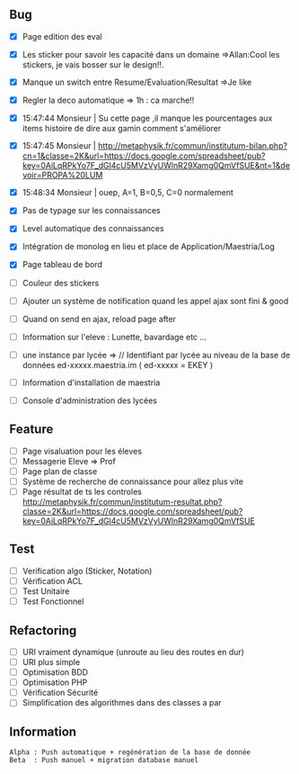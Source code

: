 Bug
---
- [x] 	Page edition des eval
- [x]	Les sticker pour savoir les capacité dans un domaine =>Allan:Cool les stickers, je vais bosser sur le design!!.
- [x]	Manque un switch entre Resume/Evaluation/Resultat =>Je like
- [x]	Regler la deco automatique => 1h : ca marche!!
- [x]   15:47:44  Monsieur | Su cette page ,il manque les pourcentages aux items histoire de dire aux gamin comment s'améliorer
- [x]   15:47:45  Monsieur | http://metaphysik.fr/commun/institutum-bilan.php?cn=1&classe=2K&url=https://docs.google.com/spreadsheet/pub?key=0AiLqRPkYo7F_dGl4cU5MVzVyUWlnR29Xamg0QmVfSUE&nt=1&devoir=PROPA%20LUM
- [x]   15:48:34  Monsieur | ouep, A=1, B=0,5, C=0 normalement
- [x]	Pas de typage sur les connaissances
- [x]	Level automatique des connaissances
- [x]	Intégration de monolog en lieu et place de Application/Maestria/Log
- [x]   Page tableau de bord
- [ ]	Couleur des stickers
- [ ]	Ajouter un système de notification quand les appel ajax sont fini & good
- [ ]	Quand on send en ajax, reload page after
- [ ]	Information sur l'eleve : Lunette, bavardage etc ...
- [ ]	une instance par lycée =>  // Identifiant par lycée au niveau de la base de données ed-xxxxx.maestria.im ( ed-xxxxx = EKEY )
- [ ]	Information d'installation de maestria 
- [ ]	Console d'administration des lycées


Feature
---
- [ ]	Page visaluation pour les éleves
- [ ]	Messagerie Eleve => Prof
- [ ]	Page plan de classe
- [ ]	Système de recherche de connaissance pour allez plus vite
- [ ]	Page résultat de ts les controles http://metaphysik.fr/commun/institutum-resultat.php?classe=2K&url=https://docs.google.com/spreadsheet/pub?key=0AiLqRPkYo7F_dGl4cU5MVzVyUWlnR29Xamg0QmVfSUE

Test
---
- [ ]	Verification algo (Sticker, Notation)
- [ ]	Vérification ACL
- [ ]	Test Unitaire
- [ ]	Test Fonctionnel

Refactoring
---
- [ ]	URI vraiment dynamique (unroute au lieu des routes en dur)
- [ ]	URI plus simple
- [ ]	Optimisation BDD
- [ ]	Optimisation PHP
- [ ]	Vérification Sécurité
- [ ]	Simplification des algorithmes dans des classes a par

Information
-----
	Alpha : Push automatique + regénération de la base de donnée
	Beta  : Push manuel + migration database manuel
